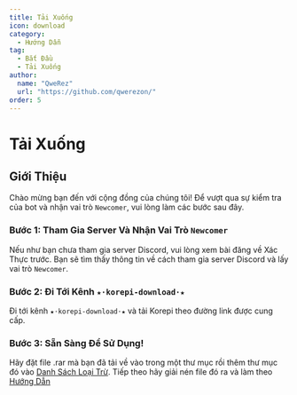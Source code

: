 ```yaml
---
title: Tải Xuống
icon: download
category:
  - Hướng Dẫn
tag:
  - Bắt Đầu
  - Tải Xuống
author:
  name: "QweRez"
  url: "https://github.com/qwerezon/"
order: 5
---
```


# Tải Xuống

## Giới Thiệu

Chào mừng bạn đến với cộng đồng của chúng tôi! Để vượt qua sự kiểm tra của bot và nhận vai trò `Newcomer`, vui lòng làm các bước sau đây.

### Bước 1: Tham Gia Server Và Nhận Vai Trò `Newcomer`

Nếu như bạn chưa tham gia server Discord, vui lòng xem bài đăng về Xác Thực trước. Bạn sẽ tìm thấy thông tin về cách tham gia server Discord và lấy vai trò `Newcomer`.

### Bước 2: Đi Tới Kênh `★⋅korepi-download⋅★`

Đi tới kênh `★⋅korepi-download⋅★` và tải Korepi theo đường link được cung cấp.

### Bước 3: Sẵn Sàng Để Sử Dụng!

Hãy đặt file .rar mà bạn đã tải về vào trong một thư mục rồi thêm thư mục đó vào [Danh Sách Loại Trừ](../guide/virus.md). Tiếp theo hãy giải nén file đó ra và làm theo [Hướng Dẫn](../guide/getkey.md)

